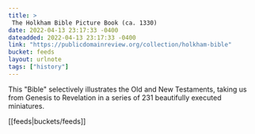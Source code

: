 ```yaml
---
title: > 
 The Holkham Bible Picture Book (ca. 1330)
date: 2022-04-13 23:17:33 -0400
dateadded: 2022-04-13 23:17:33 -0400
link: "https://publicdomainreview.org/collection/holkham-bible"
bucket: feeds
layout: urlnote
tags: ["history"]
--- 
```

This "Bible" selectively illustrates the Old and New Testaments, taking us from Genesis to Revelation in a series of 231 beautifully executed miniatures.
 <!-- end excerpt --> 
<div class='bucket'>[[feeds|buckets/feeds]]</div> 
